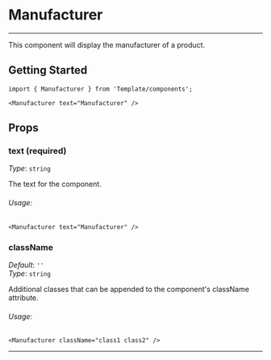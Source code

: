 # Manufacturer
---
This component will display the manufacturer of a product.

## Getting Started
```markup
import { Manufacturer } from 'Template/components';

<Manufacturer text="Manufacturer" />
```

## Props

### text (required)
_Type_: `string`

The text for the component.

###### Usage:
```
<Manufacturer text="Manufacturer" />
```

### className
_Default_: `''`  
_Type_: `string`  

Additional classes that can be appended to the component's className attribute.

###### Usage:
```
<Manufacturer className="class1 class2" />
```
---
